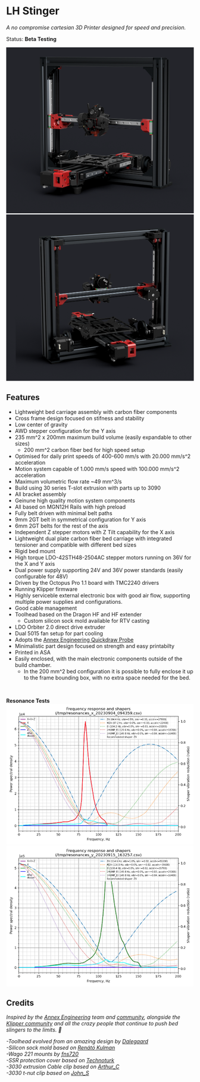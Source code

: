 ﻿# LH Stinger
   *A no compromise cartesian 3D Printer designed for speed and precision.*

Status: **Beta Testing**

![Image of Stinger Front](Images/New_Frame_v1023.png)
![Image of Stinger Back](Images/New_Frame_v1023b.png)

## Features

- Lightweight bed carriage assembly with carbon fiber components
- Cross frame design focused on stifness and stability
- Low center of gravity
- AWD stepper configuration for the Y axis 
- 235 mm^2 x 200mm maximum build volume (easily expandable to other sizes)
    - 200 mm^2 carbon fiber bed for high speed setup
- Optimised for daily print speeds of 400-600 mm/s with 20.000 mm/s^2 acceleration
- Motion system capable of 1.000 mm/s speed with 100.000 mm/s^2 acceleration
- Maximum volumetric flow rate ~49 mm^3/s
- Build using 30 series T-slot extrusion with parts up to 3090
- All bracket assembly
- Geinune high quality motion system components
- All based on MGN12H Rails with high preload
- Fully belt driven with minimal belt paths
- 9mm 2GT belt in symmetrical configuration for Y axis
- 6mm 2GT belts for the rest of the axis
- Independent Z stepper motors with Z Tilt capability for the X axis
- Lightweight dual plate carbon fiber bed carriage with integrated tensioner and compatible with different bed sizes
- Rigid bed mount
- High torque LDO-42STH48-2504AC stepper motors running on 36V for the X and Y axis
- Dual power supply supporting 24V and 36V power standards (easily configurable for 48V)
- Driven by the Octopus Pro 1.1 board with TMC2240 drivers
- Running Klipper firmware
- Highly serviceble external electronic box with good air flow, supporting multiple power supplies and configurations.
- Good cable management
- Toolhead based on the Dragon HF and HF extender
  - Custom silicon sock mold available for RTV casting
- LDO Orbiter 2.0 direct drive extruder
- Dual 5015 fan setup for part cooling
- Adopts the [Annex Engineering Quickdraw Probe](https://github.com/Annex-Engineering/Quickdraw_Probe)
- Minimalistic part design focused on strength and easy printabilty
- Printed in ASA
- Easily enclosed, with the main electronic components outside of the build chamber.
    - In the 200 mm^2 bed configuration it is possible to fully enclose it up to the frame bounding box, with no extra space needed for the bed.
  
<br>
 

**Resonance Tests**<br>
![Resonance Test X](Images/X.png)<br>
![Resonance Test Y](Images/Y.png)<br>

## Credits

_Inspired by the [Annex Engineering](https://github.com/Annex-Engineering) team and [community](https://discord.com/invite/MzTR3zE), alongside the  [Klipper community](https://discord.klipper3d.org) and all the crazy people that continue to push bed slingers to the limits. :purple_heart:_

_-Toolhead evolved from an amazing design by [Dalegaard](https://github.com/dalegaard)<br>
-Silicon sock mold based on [Renátó Kulman](https://www.printables.com/@RenatoKulman)<br>
-Wago 221 mounts by [fns720](https://www.printables.com/@fns720)<br>
-SSR protection cover based on [Technoturk](https://www.printables.com/@Technoturk_377911)<br>
-3030 extrusion Cable clip based on [Arthur_C](https://www.printables.com/@Arthur_C_428094)<br>
-3030 t-nut clip based on [John_S](https://www.printables.com/@JohnS)<br>_
